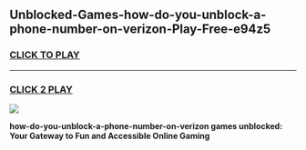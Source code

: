
## Unblocked-Games-how-do-you-unblock-a-phone-number-on-verizon-Play-Free-e94z5
<h3>
<a href="https://premium76.site?title=how-do-you-unblock-a-phone-number-on-verizon&ref=21A">CLICK TO PLAY</a></h3>
<hr>

<h3>
<a href="https://premium76.site?title=how-do-you-unblock-a-phone-number-on-verizon&ref=21A">CLICK 2 PLAY</a>
  
</h3>

<a href="https://premium76.site?title=how-do-you-unblock-a-phone-number-on-verizon&ref=21A"><img src="https://clearcache.store/games.png"></a>


**how-do-you-unblock-a-phone-number-on-verizon games unblocked: Your Gateway to Fun and Accessible Online Gaming**
